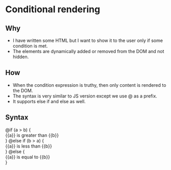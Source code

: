 # Conditional rendering

## Why

- I have written some HTML but I want to show it to the user only if some condition is met.
- The elements are dynamically added or removed from the DOM and not hidden.

## How

- When the condition expression is truthy, then only content is rendered to the DOM.
- The syntax is very similar to JS version except we use @ as a prefix.
- It supports else if and else as well.

## Syntax

@if (a > b) {  
  {{a}} is greater than {{b}}  
} @else if (b > a) {  
  {{a}} is less than {{b}}  
} @else {  
  {{a}} is equal to {{b}}  
}
